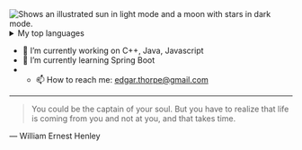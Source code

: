 <picture>
  <source media="(prefers-color-scheme: dark)" srcset="https://user-images.githubusercontent.com/25423296/163456776-7f95b81a-f1ed-45f7-b7ab-8fa810d529fa.png">
  <source media="(prefers-color-scheme: light)" srcset="https://user-images.githubusercontent.com/25423296/163456779-a8556205-d0a5-45e2-ac17-42d089e3c3f8.png">
  <img alt="Shows an illustrated sun in light mode and a moon with stars in dark mode." src="https://user-images.githubusercontent.com/25423296/163456779-a8556205-d0a5-45e2-ac17-42d089e3c3f8.png">
</picture>

<details>
<summary>My top languages</summary>

| Rank | Languages |
|-----:|-----------|
|     1| JavaScript|
|     2| C++       |
|     3| Java      |

</details>


- 🔭 I’m currently working on C++, Java, Javascript
- 🌱 I’m currently learning Spring Boot
- - 📫 How to reach me: edgar.thorpe@gmail.com

---
> You could be the captain of your soul. But you have to realize that life is coming from you and not at you, and that takes time.

— William Ernest Henley

<!--
**EdgarThorpe/EdgarThorpe** is a ✨ _special_ ✨ repository because its `README.md` (this file) appears on your GitHub profile.

Here are some ideas to get you started:
-->

<!--
- 👯 I’m looking to collaborate on ...-->
<!--
- 🤔 I’m looking for help with ...-->
<!--
- 💬 Ask me about ...-->
<!--- ⚡ Fun fact: ...-->

